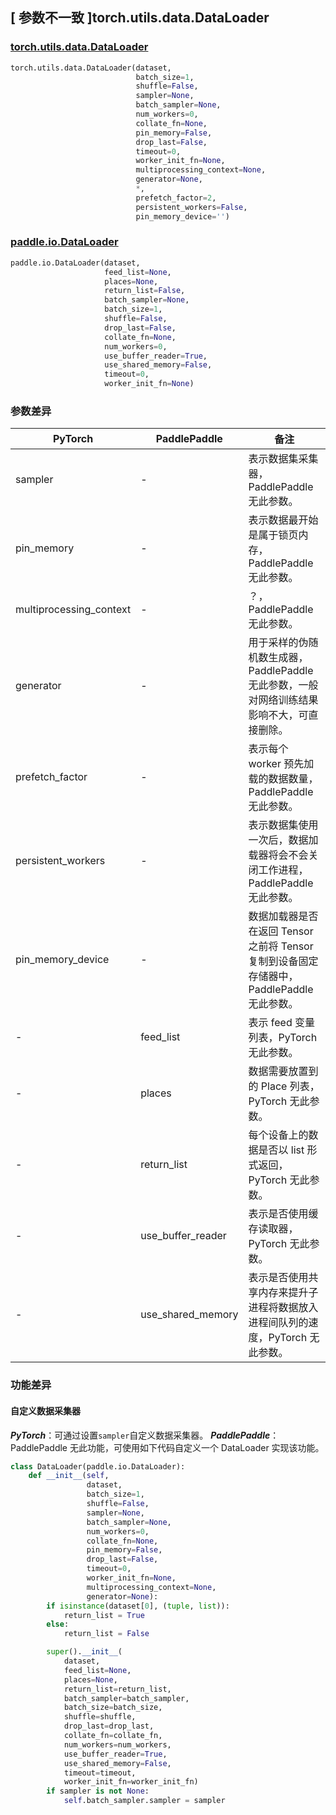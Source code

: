 ## [ 参数不一致 ]torch.utils.data.DataLoader
### [torch.utils.data.DataLoader](https://pytorch.org/docs/stable/data.html?highlight=dataloader#torch.utils.data.DataLoader)
```python
torch.utils.data.DataLoader(dataset,
                            batch_size=1,
                            shuffle=False,
                            sampler=None,
                            batch_sampler=None,
                            num_workers=0,
                            collate_fn=None,
                            pin_memory=False,
                            drop_last=False,
                            timeout=0,
                            worker_init_fn=None,
                            multiprocessing_context=None,
                            generator=None,
                            *,
                            prefetch_factor=2,
                            persistent_workers=False,
                            pin_memory_device='')
```

### [paddle.io.DataLoader](https://www.paddlepaddle.org.cn/documentation/docs/zh/api/paddle/io/DataLoader_cn.html#dataloader)
```python
paddle.io.DataLoader(dataset,
                     feed_list=None,
                     places=None,
                     return_list=False,
                     batch_sampler=None,
                     batch_size=1,
                     shuffle=False,
                     drop_last=False,
                     collate_fn=None,
                     num_workers=0,
                     use_buffer_reader=True,
                     use_shared_memory=False,
                     timeout=0,
                     worker_init_fn=None)
```


### 参数差异
| PyTorch       | PaddlePaddle | 备注                                                   |
| ------------- | ------------ | ------------------------------------------------------ |
| sampler       | -            | 表示数据集采集器，PaddlePaddle 无此参数。  |
| pin_memory    | -            | 表示数据最开始是属于锁页内存，PaddlePaddle 无此参数。 |
| multiprocessing_context | -  | ？，PaddlePaddle 无此参数。                   |
| generator     | -            | 用于采样的伪随机数生成器，PaddlePaddle 无此参数，一般对网络训练结果影响不大，可直接删除。   |
| prefetch_factor | -          | 表示每个 worker 预先加载的数据数量，PaddlePaddle 无此参数。  |
| persistent_workers | -       | 表示数据集使用一次后，数据加载器将会不会关闭工作进程，PaddlePaddle 无此参数。  |
| pin_memory_device  | -       | 数据加载器是否在返回 Tensor 之前将 Tensor 复制到设备固定存储器中，PaddlePaddle 无此参数。  |
| -             | feed_list    | 表示 feed 变量列表，PyTorch 无此参数。                   |
| -             | places       | 数据需要放置到的 Place 列表，PyTorch 无此参数。                   |
| -             | return_list  | 每个设备上的数据是否以 list 形式返回，PyTorch 无此参数。                   |
| -             | use_buffer_reader | 表示是否使用缓存读取器，PyTorch 无此参数。                   |
| -             | use_shared_memory | 表示是否使用共享内存来提升子进程将数据放入进程间队列的速度，PyTorch 无此参数。   |

### 功能差异
#### 自定义数据采集器
***PyTorch***：可通过设置`sampler`自定义数据采集器。
***PaddlePaddle***：PaddlePaddle 无此功能，可使用如下代码自定义一个 DataLoader 实现该功能。
```python
class DataLoader(paddle.io.DataLoader):
    def __init__(self,
                 dataset,
                 batch_size=1,
                 shuffle=False,
                 sampler=None,
                 batch_sampler=None,
                 num_workers=0,
                 collate_fn=None,
                 pin_memory=False,
                 drop_last=False,
                 timeout=0,
                 worker_init_fn=None,
                 multiprocessing_context=None,
                 generator=None):
        if isinstance(dataset[0], (tuple, list)):
            return_list = True
        else:
            return_list = False

        super().__init__(
            dataset,
            feed_list=None,
            places=None,
            return_list=return_list,
            batch_sampler=batch_sampler,
            batch_size=batch_size,
            shuffle=shuffle,
            drop_last=drop_last,
            collate_fn=collate_fn,
            num_workers=num_workers,
            use_buffer_reader=True,
            use_shared_memory=False,
            timeout=timeout,
            worker_init_fn=worker_init_fn)
        if sampler is not None:
            self.batch_sampler.sampler = sampler
```

